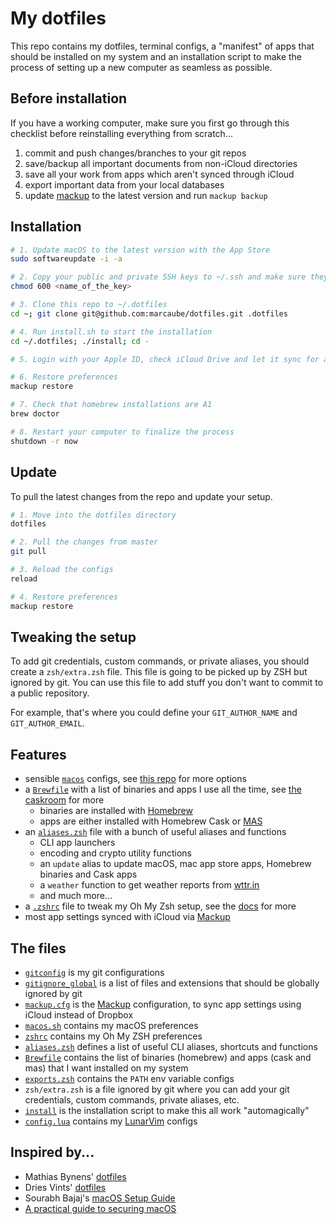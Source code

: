 # My dotfiles

This repo contains my dotfiles, terminal configs, a "manifest" of apps that
should be installed on my system and an installation script to make the process
of setting up a new computer as seamless as possible.


## Before installation

If you have a working computer, make sure you first go through this checklist
before reinstalling everything from scratch...

1. commit and push changes/branches to your git repos
1. save/backup all important documents from non-iCloud directories
1. save all your work from apps which aren't synced through iCloud
1. export important data from your local databases
1. update [mackup](https://github.com/lra/mackup) to the latest version and run `mackup backup`


## Installation

```bash
# 1. Update macOS to the latest version with the App Store
sudo softwareupdate -i -a

# 2. Copy your public and private SSH keys to ~/.ssh and make sure they're set to 600
chmod 600 <name_of_the_key>

# 3. Clone this repo to ~/.dotfiles
cd ~; git clone git@github.com:marcaube/dotfiles.git .dotfiles

# 4. Run install.sh to start the installation
cd ~/.dotfiles; ./install; cd -

# 5. Login with your Apple ID, check iCloud Drive and let it sync for a while

# 6. Restore preferences
mackup restore

# 7. Check that homebrew installations are A1
brew doctor

# 8. Restart your computer to finalize the process
shutdown -r now
```


## Update

To pull the latest changes from the repo and update your setup.

```bash
# 1. Move into the dotfiles directory
dotfiles

# 2. Pull the changes from master
git pull

# 3. Reload the configs
reload

# 4. Restore preferences
mackup restore
```


## Tweaking the setup

To add git credentials, custom commands, or private aliases, you should create
a `zsh/extra.zsh` file. This file is going to be picked up by ZSH but ignored
by git. You can use this file to add stuff you don't want to commit to a public
repository.

For example, that's where you could define your `GIT_AUTHOR_NAME` and
`GIT_AUTHOR_EMAIL`.


## Features

- sensible [`macos`](./macos/macos.sh) configs, see [this repo](https://github.com/kevinSuttle/MacOS-Defaults) for more options
- a [`Brewfile`](./macos/Brewfile) with a list of binaries and apps I use all the time, see [the caskroom](https://caskroom.github.io/search) for more
    - binaries are installed with [Homebrew](http://brew.sh/)
    - apps are either installed with Homebrew Cask or [MAS](https://github.com/mas-cli/mas)
- an [`aliases.zsh`](./zsh/aliases.zsh) file with a bunch of useful aliases and functions
    - CLI app launchers
    - encoding and crypto utility functions
    - an `update` alias to update macOS, mac app store apps, Homebrew binaries and Cask apps
    - a `weather` function to get weather reports from [wttr.in](https://github.com/chubin/wttr.in)
    - and much more...
- a [`.zshrc`](./zsh/zshrc) file to tweak my Oh My Zsh setup, see the [docs](https://github.com/robbyrussell/oh-my-zsh/wiki/Customization) for more
- most app settings synced with iCloud via [Mackup](https://github.com/lra/mackup)


## The files

- [`gitconfig`](./git/gitconfig) is my git configurations
- [`gitignore_global`](./git/gitignore_global) is a list of files and extensions that should be globally ignored by git
- [`mackup.cfg`](./macos/mackup.cfg) is the [Mackup](https://github.com/lra/mackup) configuration, to sync app settings using iCloud instead of Dropbox
- [`macos.sh`](./macos/macos.sh)  contains my macOS preferences
- [`zshrc`](./zsh/zshrc)  contains my Oh My ZSH preferences
- [`aliases.zsh`](./zsh/aliases.zsh) defines a list of useful CLI aliases, shortcuts and functions
- [`Brewfile`](./macos/Brewfile) contains the list of binaries (homebrew) and apps (cask and mas) that I want installed on my system
- [`exports.zsh`](./zsh/exports.zsh) contains the `PATH` env variable configs
- `zsh/extra.zsh` is a file ignored by git where you can add your git credentials, custom commands, private aliases, etc.
- [`install`](./install) is the installation script to make this all work "automagically"
- [`config.lua`](./vim/config.lua) contains my [LunarVim](https://www.lunarvim.org/) configs


## Inspired by...

- Mathias Bynens' [dotfiles](https://github.com/mathiasbynens/dotfiles)
- Dries Vints' [dotfiles](https://github.com/driesvints/dotfiles)
- Sourabh Bajaj's [macOS Setup Guide](https://sourabhbajaj.com/mac-setup/)
- [A practical guide to securing macOS](https://github.com/drduh/macOS-Security-and-Privacy-Guide)
